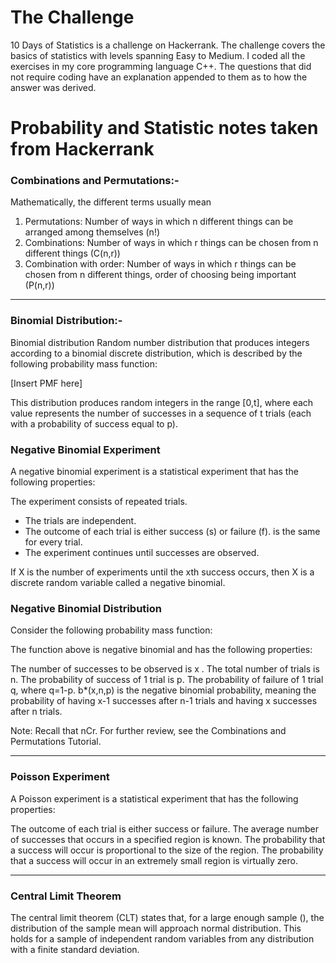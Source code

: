 # The Challenge
10 Days of Statistics is a challenge on Hackerrank. The challenge covers the basics of statistics with levels spanning Easy to Medium.  I coded all the exercises in my core programming language C++. The questions that did not require coding have an explanation appended to them as to how the answer was derived. 

# Probability and Statistic notes taken from Hackerrank


### Combinations and Permutations:-
Mathematically, the different terms usually mean
1. Permutations: Number of ways in which n different things can be arranged among themselves (n!)
2. Combinations: Number of ways in which r things can be chosen from n different things (C(n,r))
3. Combination with order: Number of ways in which r things can be chosen from n different things, order of choosing being important (P(n,r))

-------------------------------------------------------------------------------------------------------------------------------------
### Binomial Distribution:-
Binomial distribution
Random number distribution that produces integers according to a binomial discrete distribution, which is described by the following probability mass function:


[Insert PMF here]
 

This distribution produces random integers in the range [0,t], where each value represents the number of successes in a sequence of t trials (each with a probability of success equal to p).


### Negative Binomial Experiment
A negative binomial experiment is a statistical experiment that has the following properties:

The experiment consists of  repeated trials.
- The trials are independent.
- The outcome of each trial is either success (s) or failure (f).
  is the same for every trial.
- The experiment continues until  successes are observed. 

If X is the number of experiments until the xth success occurs, then X is a discrete random variable called a negative binomial.

### Negative Binomial Distribution
Consider the following probability mass function:

The function above is negative binomial and has the following properties:

The number of successes to be observed is x .
The total number of trials is n.
The probability of success of 1 trial is p.
The probability of failure of 1 trial q, where q=1-p.
b*(x,n,p) is the negative binomial probability, meaning the probability of having x-1 successes after n-1 trials and having x successes after n trials. 

Note: Recall that nCr. For further review, see the Combinations and Permutations Tutorial. 

---------------------------------------------------------------------------------------------------------------------------------------
### Poisson Experiment
A Poisson experiment is a statistical experiment that has the following properties: 


The outcome of each trial is either success or failure.
The average number of successes  that occurs in a specified region is known.
The probability that a success will occur is proportional to the size of the region.
The probability that a success will occur in an extremely small region is virtually zero. 

---------------------------------------------------------------------------------------------------------------------------------------
### Central Limit Theorem
The central limit theorem (CLT) states that, for a large enough sample (), the distribution of the sample mean will approach normal distribution. This holds for a sample of independent random variables from any distribution with a finite standard deviation. 
